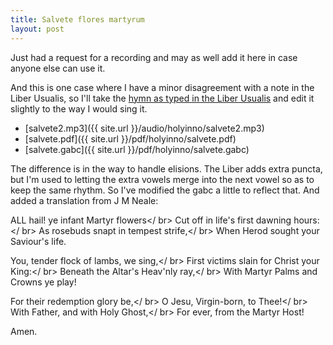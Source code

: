 ```yaml
---
title: Salvete flores martyrum
layout: post
---
```


Just had a request for a recording and may as well add it here in case anyone else can use it.

And this is one case where I have a minor disagreement with a note in the Liber Usualis, so I'll take the <a href="http://gregobase.selapa.net/chant.php?id=1963">hymn as typed in the Liber Usualis</a> and edit it slightly to the way I would sing it.

 * [salvete2.mp3]({{ site.url }}/audio/holyinno/salvete2.mp3)
 * [salvete.pdf]({{ site.url }}/pdf/holyinno/salvete.pdf)
 * [salvete.gabc]({{ site.url }}/pdf/holyinno/salvete.gabc)

The difference is in the way to handle elisions.  The Liber adds extra puncta, but I'm used to letting the extra vowels merge into the next vowel so as to keep the same rhythm. So I've modified the gabc a little to reflect that.  And added a translation from J M Neale:

ALL hail! ye infant Martyr flowers</ br>
Cut off in life's first dawning hours:</ br>
As rosebuds snapt in tempest strife,</ br>
When Herod sought your Saviour's life.

You, tender flock of lambs, we sing,</ br>
First victims slain for Christ your King:</ br>
Beneath the Altar's Heav'nly ray,</ br>
With Martyr Palms and Crowns ye play!

For their redemption glory be,</ br>
O Jesu, Virgin-born, to Thee!</ br>
With Father, and with Holy Ghost,</ br>
For ever, from the Martyr Host!

Amen.



